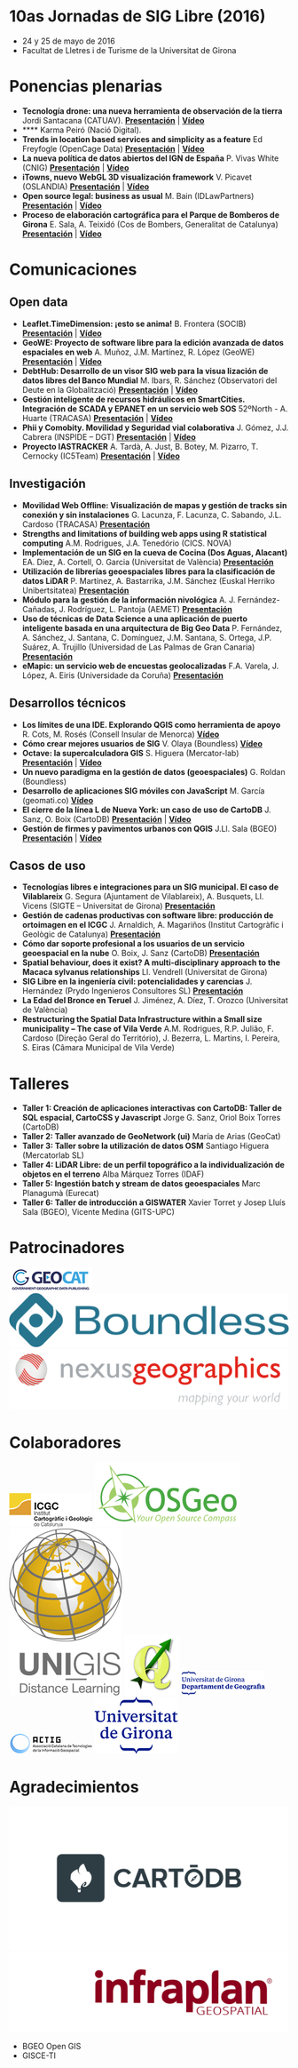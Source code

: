 # 10as Jornadas de SIG Libre (2016)

* 24 y 25 de mayo de 2016
* Facultat de Lletres i de Turisme de la Universitat de Girona


Ponencias plenarias
====================

* **Tecnología drone: una nueva herramienta de observación de la tierra** Jordi Santacana (CATUAV). **[Presentación](https://dugi-doc.udg.edu/handle/10256/15632)** | **[Vídeo](http://diobma.udg.edu/handle/10256.1/4270)**
* **** Karma Peiró (Nació Digital). 
* **Trends in location based services and simplicity as a feature** Ed Freyfogle (OpenCage Data) **[Presentación](https://dugi-doc.udg.edu/handle/10256/15633)** | **[Vídeo](http://diobma.udg.edu/handle/10256.1/4272)**
* **La nueva política de datos abiertos del IGN de España** P. Vivas White (CNIG)  **[Presentación](https://dugi-doc.udg.edu/handle/10256/15634)** | **[Vídeo](http://diobma.udg.edu/handle/10256.1/4273)**
* **iTowns, nuevo WebGL 3D visualización framework** V. Picavet (OSLANDIA)  **[Presentación](https://dugi-doc.udg.edu/handle/10256/15635)** | **[Vídeo](http://diobma.udg.edu/handle/10256.1/4274)**
* **Open source legal: business as usual** M. Bain (IDLawPartners)  **[Presentación](https://dugi-doc.udg.edu/handle/10256/15636)** | **[Vídeo](http://diobma.udg.edu/handle/10256.1/4274)**
* **Proceso de elaboración cartográfica para el Parque de Bomberos de Girona** E. Sala, A. Teixidó (Cos de Bombers, Generalitat de Catalunya)  **[Presentación](https://dugi-doc.udg.edu/handle/10256/15637)** | **[Vídeo](http://diobma.udg.edu/handle/10256.1/4276)**

Comunicaciones
=================

Open data
---------------------------

* **Leaflet.TimeDimension: ¡esto se anima!**  B. Frontera (SOCIB)  **[Presentación](https://dugi-doc.udg.edu/handle/10256/15638)** | **[Vídeo](http://diobma.udg.edu/handle/10256.1/4277)**
* **GeoWE: Proyecto de software libre para la edición avanzada de datos espaciales en web** A. Muñoz, J.M. Martínez, R. López (GeoWE)  **[Presentación](https://dugi-doc.udg.edu/handle/10256/15639)** | **[Vídeo](http://diobma.udg.edu/handle/10256.1/4278)**
* **DebtHub: Desarrollo de un visor SIG web para la visua lización de datos libres del Banco Mundial** M. Ibars, R. Sánchez (Observatori del Deute en la Globalització)  **[Presentación](https://dugi-doc.udg.edu/handle/10256/15640)** | **[Vídeo](http://diobma.udg.edu/handle/10256.1/4279)**
* **Gestión inteligente de recursos hidráulicos en SmartCities. Integración de SCADA y EPANET en un servicio web SOS** 52ºNorth  - A. Huarte (TRACASA)  **[Presentación](https://dugi-doc.udg.edu/handle/10256/15641)** | **[Vídeo](http://diobma.udg.edu/handle/10256.1/4280)**
* **Phii y Comobity. Movilidad y Seguridad vial colaborativa** J. Gómez, J.J. Cabrera (INSPIDE – DGT)  **[Presentación](https://dugi-doc.udg.edu/handle/10256/15642)** | **[Vídeo](http://diobma.udg.edu/handle/10256.1/4281)**
* **Proyecto IASTRACKER**  A. Tardà, A. Just, B. Botey, M. Pizarro, T. Cernocky (IC5Team)  **[Presentación](https://dugi-doc.udg.edu/handle/10256/15648)** | **[Vídeo](http://diobma.udg.edu/handle/10256.1/4282)**

Investigación
---------------------------

* **Movilidad Web Offline: Visualización de mapas y gestión de tracks sin conexión y sin instalaciones**  G. Lacunza, F. Lacunza, C. Sabando, J.L. Cardoso (TRACASA)  **[Presentación](https://dugi-doc.udg.edu/handle/10256/15644)**
* **Strengths and limitations of building web apps using R statistical computing** A.M. Rodrigues, J.A. Tenedório (CICS. NOVA)  
* **Implementación de un SIG en la cueva de Cocina (Dos Aguas, Alacant)**  EA. Diez, A. Cortell, O. Garcia (Universitat de València)  **[Presentación](https://dugi-doc.udg.edu/handle/10256/15645)**
* **Utilización de librerías geoespaciales libres para la clasificación de datos LiDAR** P. Martínez, A. Bastarrika, J.M. Sánchez (Euskal Herriko Unibertsitatea)  **[Presentación](https://dugi-doc.udg.edu/handle/10256/15646)** 
* **Módulo para la gestión de la información nivológica** A. J. Fernández-Cañadas, J. Rodríguez, L. Pantoja (AEMET)  **[Presentación](https://dugi-doc.udg.edu/handle/10256/15649)** 
* **Uso de técnicas de Data Science a una aplicación de puerto inteligente basada en una arquitectura de Big Geo Data**  P. Fernández, A. Sánchez, J. Santana, C. Domínguez, J.M. Santana, S. Ortega, J.P. Suárez, A. Trujillo (Universidad de Las Palmas de Gran Canaria)  **[Presentación](https://dugi-doc.udg.edu/handle/10256/15650)** 
* **eMapic: un servicio web de encuestas geolocalizadas**   F.A. Varela, J. López, A. Eiris (Universidade da Coruña)  **[Presentación](https://dugi-doc.udg.edu/handle/10256/15651)** 

Desarrollos técnicos
---------------------------

* **Los límites de una IDE. Explorando QGIS como herramienta de apoyo**   R. Cots, M. Rosés (Consell Insular de Menorca) **[Vídeo](http://diobma.udg.edu/handle/10256.1/4284)** 
* **Cómo crear mejores usuarios de SIG** V. Olaya (Boundless)  **[Vídeo](http://diobma.udg.edu/handle/10256.1/4285)**
* **Octave: la supercalculadora GIS**  S. Higuera (Mercator-lab)  **[Presentación](https://dugi-doc.udg.edu/handle/10256/15660)** | **[Vídeo](http://diobma.udg.edu/handle/10256.1/4286)**
* **Un nuevo paradigma en la gestión de datos (geoespaciales)** G. Roldan (Boundless)   
* **Desarrollo de aplicaciones SIG móviles con JavaScript** M. García (geomati.co)  **[Vídeo](http://diobma.udg.edu/handle/10256.1/4288)**
* **El cierre de la línea L de Nueva York: un caso de uso de CartoDB**  J. Sanz, O. Boix (CartoDB)  **[Presentación](https://dugi-doc.udg.edu/handle/10256/15654)** | **[Vídeo](http://diobma.udg.edu/handle/10256.1/4289)**
* **Gestión de firmes y pavimentos urbanos con QGIS** J.Ll. Sala (BGEO) **[Presentación](https://dugi-doc.udg.edu/handle/10256/15655)** | **[Vídeo](http://diobma.udg.edu/handle/10256.1/4290)**

Casos de uso
---------------------------

* **Tecnologías libres e integraciones para un SIG municipal. El caso de Vilablareix** G. Segura (Ajuntament de Vilablareix), A. Busquets, Ll. Vicens (SIGTE – Universitat de Girona)  **[Presentación](https://dugi-doc.udg.edu/handle/10256/15656)**
* **Gestión de cadenas productivas con software libre: producción de ortoimagen en el ICGC** J. Arnaldich, A. Magariños (Institut Cartogràfic i Geològic de Catalunya)  **[Presentación](https://dugi-doc.udg.edu/handle/10256/15657)** 
* **Cómo dar soporte profesional a los usuarios de un servicio geoespacial en la nube**  O. Boix, J. Sanz (CartoDB)  **[Presentación]()** 
* **Spatial behaviour, does it exist? A multi-disciplinary approach to the Macaca sylvanus relationships** Ll. Vendrell (Universitat de Girona)  
* **SIG Libre en la ingeniería civil: potencialidades y carencias** J. Hernández (Prydo Ingenieros Consultores SL)  **[Presentación](https://dugi-doc.udg.edu/handle/10256/15658)** 
* **La Edad del Bronce en Teruel** J. Jiménez, A. Díez, T. Orozco (Universitat de València)  
* **Restructuring the Spatial Data Infrastructure within a Small size municipality – The case of Vila Verde** A.M. Rodrigues, R.P. Julião, F. Cardoso (Direção Geral do Território), J. Bezerra, L. Martins, I. Pereira, S. Eiras (Câmara Municipal de Vila Verde) 



Talleres
========

* **Taller 1: Creación de aplicaciones interactivas con CartoDB: Taller de SQL espacial, CartoCSS y Javascript** Jorge G. Sanz, Oriol Boix Torres (CartoDB)   
* **Taller 2: Taller avanzado de GeoNetwork (ui)** María de Arias (GeoCat)  
* **Taller 3: Taller sobre la utilización de datos OSM** Santiago Higuera (Mercatorlab SL) 
* **Taller 4: LiDAR Libre: de un perfil topográfico a la individualización de objetos en el terreno** Alba Márquez Torres (IDAF)   
* **Taller 5: Ingestión batch y stream de datos geoespaciales** Marc Planagumà (Eurecat)   
* **Taller 6: Taller de introducción a GISWATER** Xavier Torret y Josep Lluís Sala (BGEO), Vicente Medina (GITS-UPC)   

Patrocinadores
==============


![Geocat](img/geocat.png)
![Boundless](img/boundless.png)
![Nexus](img/nexus.png)



Colaboradores
==============
![ICGC](img/ICGC.png)
![OsGEO](img/osgeo.png)
![UNIGIS](img/unigis.png)
![QGIS](img/qgis.png)
![Departament de Geografia, UdG](img/geografia.png)
![ACTIG](img/actig.JPG)
![UdG](img/UdG.png)



Agradecimientos
==============

![CartoDB](img/carto.png)
![Infraplan](img/infraplan.png)

* BGEO Open GIS
* GISCE-TI
